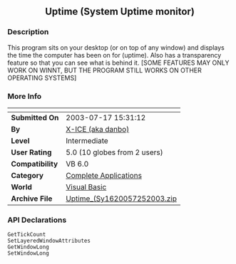 ﻿<div align="center">

## Uptime \(System Uptime monitor\)


</div>

### Description

This program sits on your desktop (or on top of any window) and displays the time the computer has been on for (uptime). Also has a transparency feature so that you can see what is behind it. [SOME FEATURES MAY ONLY WORK ON WINNT, BUT THE PROGRAM STILL WORKS ON OTHER OPERATING SYSTEMS]
 
### More Info
 


<span>             |<span>
---                |---
**Submitted On**   |2003-07-17 15:31:12
**By**             |[X\-ICE \(aka danbo\)](https://github.com/Planet-Source-Code/PSCIndex/blob/master/ByAuthor/x-ice-aka-danbo.md)
**Level**          |Intermediate
**User Rating**    |5.0 (10 globes from 2 users)
**Compatibility**  |VB 6\.0
**Category**       |[Complete Applications](https://github.com/Planet-Source-Code/PSCIndex/blob/master/ByCategory/complete-applications__1-27.md)
**World**          |[Visual Basic](https://github.com/Planet-Source-Code/PSCIndex/blob/master/ByWorld/visual-basic.md)
**Archive File**   |[Uptime\_\(Sy1620057252003\.zip](https://github.com/Planet-Source-Code/x-ice-aka-danbo-uptime-system-uptime-monitor__1-47161/archive/master.zip)

### API Declarations

```
GetTickCount
SetLayeredWindowAttributes
GetWindowLong
SetWindowLong
```





